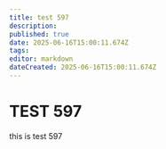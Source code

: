 ```yaml
---
title: test 597
description: 
published: true
date: 2025-06-16T15:00:11.674Z
tags: 
editor: markdown
dateCreated: 2025-06-16T15:00:11.674Z
---
```


# TEST 597
this is test 597
